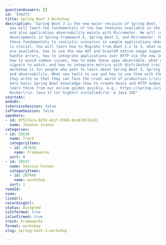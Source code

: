 ```yaml
---
questionAnswers: []
id: '556271'
title: Spring Boot 3 Workshop
description: "Spring Boot 3 is the new major revision of Spring Boot. In this workshop,
  you will learn the fundamentals of the new features available in the Spring portfolio
  and also application observability mainly with Micrometer. We will cover the latest
  developments in Spring Framework 6, Spring Boot 3, and Micrometer. You will apply
  these fundamentals to realistic scenarios in sample applications where having observability
  is crucial. You will learn how to Migrate from Boot 2.x to 3, what new features
  are available, how to use the new AOT and GraalVM native-image support, how to effectively
  handle errors, how to integrate applications over HTTP via the new Interface Clients,
  how to avoid common issues, how to make these apps observable, what observability
  signals to watch, and how to integrate metrics with distributed tracing and logs.\r\nThis
  workshop is for people who want to learn about Spring Boot 3, Spring Framework 6
  and observability. What new tools to use and how to use them with the applications
  they write so that they can face the cruel world of production.\r\n\r\nPrerequisites:\r\n-
  Very basic Spring Boot knowledge (how to create beans and HTTP endpoints), you can
  learn these from our online guides quickly, e.g.: https://spring.io/guides/gs/rest-service/\r\n-
  Docker\r\n- Java 17 (or higher) installed\r\n- A Java IDE"
startsAt: 
endsAt: 
isServiceSession: false
isPlenumSession: false
speakers:
- id: 8f517aca-8293-4e1f-9360-0ce676531421
  name: Jonatan Ivanov
categories:
- id: 59536
  name: Track
  categoryItems:
  - id: 207656
    name: Frameworks
  sort: 0
- id: 59537
  name: Session Format
  categoryItems:
  - id: 207666
    name: workshop
  sort: 1
roomId: 
room: 
liveUrl: 
recordingUrl: 
status: Accepted
isInformed: true
isConfirmed: true
track: Frameworks
format: workshop
slug: spring-boot-3-workshop

---
```

